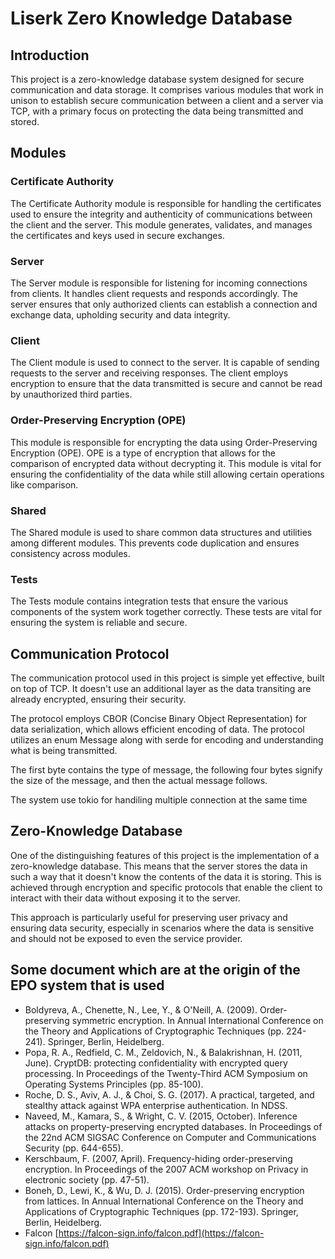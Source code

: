 # Liserk Zero Knowledge Database

## Introduction
This project is a zero-knowledge database system designed for secure communication and data storage. It comprises various modules that work in unison to establish secure communication between a client and a server via TCP, with a primary focus on protecting the data being transmitted and stored.

## Modules

### Certificate Authority

The Certificate Authority module is responsible for handling the certificates used to ensure the integrity and authenticity of communications between the client and the server. This module generates, validates, and manages the certificates and keys used in secure exchanges.

### Server

The Server module is responsible for listening for incoming connections from clients. It handles client requests and responds accordingly. The server ensures that only authorized clients can establish a connection and exchange data, upholding security and data integrity.

### Client

The Client module is used to connect to the server. It is capable of sending requests to the server and receiving responses. The client employs encryption to ensure that the data transmitted is secure and cannot be read by unauthorized third parties.

### Order-Preserving Encryption (OPE)

This module is responsible for encrypting the data using Order-Preserving Encryption (OPE). OPE is a type of encryption that allows for the comparison of encrypted data without decrypting it. This module is vital for ensuring the confidentiality of the data while still allowing certain operations like comparison.

### Shared

The Shared module is used to share common data structures and utilities among different modules. This prevents code duplication and ensures consistency across modules.

### Tests

The Tests module contains integration tests that ensure the various components of the system work together correctly. These tests are vital for ensuring the system is reliable and secure.

## Communication Protocol

The communication protocol used in this project is simple yet effective, built on top of TCP. It doesn't use an additional layer as the data transiting are already encrypted, ensuring their security.

The protocol employs CBOR (Concise Binary Object Representation) for data serialization, which allows efficient encoding of data. The protocol utilizes an enum Message along with serde for encoding and understanding what is being transmitted.

The first byte contains the type of message, the following four bytes signify the size of the message, and then the actual message follows.

The system use tokio for handiling multiple connection at the same time

## Zero-Knowledge Database

One of the distinguishing features of this project is the implementation of a zero-knowledge database. This means that the server stores the data in such a way that it doesn't know the contents of the data it is storing. This is achieved through encryption and specific protocols that enable the client to interact with their data without exposing it to the server.

This approach is particularly useful for preserving user privacy and ensuring data security, especially in scenarios where the data is sensitive and should not be exposed to even the service provider.

## Some document which are at the origin of the EPO system that is used

- Boldyreva, A., Chenette, N., Lee, Y., & O'Neill, A. (2009). Order-preserving symmetric encryption. In Annual International Conference on the Theory and Applications of Cryptographic Techniques (pp. 224-241). Springer, Berlin, Heidelberg.
- Popa, R. A., Redfield, C. M., Zeldovich, N., & Balakrishnan, H. (2011, June). CryptDB: protecting confidentiality with encrypted query processing. In Proceedings of the Twenty-Third ACM Symposium on Operating Systems Principles (pp. 85-100).
- Roche, D. S., Aviv, A. J., & Choi, S. G. (2017). A practical, targeted, and stealthy attack against WPA enterprise authentication. In NDSS.
- Naveed, M., Kamara, S., & Wright, C. V. (2015, October). Inference attacks on property-preserving encrypted databases. In Proceedings of the 22nd ACM SIGSAC Conference on Computer and Communications Security (pp. 644-655).
- Kerschbaum, F. (2007, April). Frequency-hiding order-preserving encryption. In Proceedings of the 2007 ACM workshop on Privacy in electronic society (pp. 47-51).
- Boneh, D., Lewi, K., & Wu, D. J. (2015). Order-preserving encryption from lattices. In Annual International Conference on the Theory and Applications of Cryptographic Techniques (pp. 172-193). Springer, Berlin, Heidelberg.
- Falcon [https://falcon-sign.info/falcon.pdf](https://falcon-sign.info/falcon.pdf)
